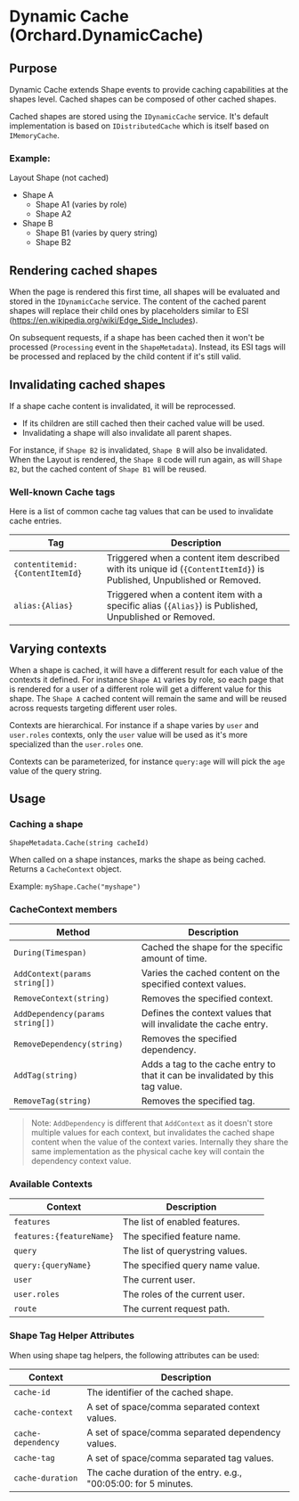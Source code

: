 ﻿# Dynamic Cache (Orchard.DynamicCache)

## Purpose

Dynamic Cache extends Shape events to provide caching capabilities at the shapes level. Cached shapes can be composed of 
other cached shapes.

Cached shapes are stored using the `IDynamicCache` service. It's default implementation is based on `IDistributedCache` which is 
itself based on `IMemoryCache`.

### Example:

Layout Shape (not cached)
- Shape A
  - Shape A1 (varies by role)
  - Shape A2
- Shape B
  - Shape B1 (varies by query string)
  - Shape B2

## Rendering cached shapes
When the page is rendered this first time, all shapes will be evaluated and stored in the `IDynamicCache` service. The content
of the cached parent shapes will replace their child ones by placeholders similar to ESI 
(https://en.wikipedia.org/wiki/Edge_Side_Includes). 

On subsequent requests, if a shape has been cached then it won't be processed (`Processing` event in
the `ShapeMetadata`). Instead, its ESI tags will be processed and replaced by the child content if it's still valid.

## Invalidating cached shapes
If a shape cache content is invalidated, it will be reprocessed. 
- If its children are still cached then their cached value will be used.
- Invalidating a shape will also invalidate all parent shapes.

For instance, if `Shape B2` is invalidated, `Shape B` will also be invalidated. When the Layout is rendered, the `Shape B` code will run 
again, as will `Shape B2`, but the cached content of `Shape B1` will be reused.

### Well-known Cache tags

Here is a list of common cache tag values that can be used to invalidate cache entries.

| Tag | Description |
| --------- | ----------- |
| `contentitemid:{ContentItemId}` | Triggered when a content item described with its unique id (`{ContentItemId}`) is Published, Unpublished or Removed. |
| `alias:{Alias}` | Triggered when a content item with a specific alias (`{Alias}`) is Published, Unpublished or Removed. |

## Varying contexts
When a shape is cached, it will have a different result for each value of the contexts it defined. For instance `Shape A1` varies
by role, so each page that is rendered for a user of a different role will get a different value for this shape. The `Shape A`
cached content will remain the same and will be reused across requests targeting different user roles.

Contexts are hierarchical. For instance if a shape varies by `user` and `user.roles` contexts, only the `user` value will be used
as it's more specialized than the `user.roles` one.

Contexts can be parameterized, for instance `query:age` will will pick the `age` value of the query string.

## Usage

### Caching a shape

`ShapeMetadata.Cache(string cacheId)`

When called on a shape instances, marks the shape as being cached. Returns a `CacheContext` object.

Example: `myShape.Cache("myshape")`

### CacheContext members

| Method | Description |
| --------- | ----------- |
| `During(Timespan)` | Cached the shape for the specific amount of time. |
| `AddContext(params string[])` | Varies the cached content on the specified context values. |
| `RemoveContext(string)` | Removes the specified context. |
| `AddDependency(params string[])` | Defines the context values that will invalidate the cache entry. |
| `RemoveDependency(string)` | Removes the specified dependency. |
| `AddTag(string)` | Adds a tag to the cache entry to that it can be invalidated by this tag value. |
| `RemoveTag(string)` | Removes the specified tag. |

> Note: `AddDependency` is different that `AddContext` as it doesn't store multiple values for each context, but invalidates
the cached shape content when the value of the context varies. Internally they share the same implementation as the physical
cache key will contain the dependency context value.

### Available Contexts

| Context | Description |
| --------- | ----------- |
| `features` | The list of enabled features. |
| `features:{featureName}` | The specified feature name. |
| `query` | The list of querystring values. |
| `query:{queryName}` | The specified query name value. |
| `user` | The current user. |
| `user.roles` | The roles of the current user. |
| `route` | The current request path. |

### Shape Tag Helper Attributes

When using shape tag helpers, the following attributes can be used:

| Context | Description |
| --------- | ----------- |
| `cache-id` | The identifier of the cached shape. |
| `cache-context` | A set of space/comma separated context values. |
| `cache-dependency` | A set of space/comma separated dependency values. |
| `cache-tag` | A set of space/comma separated tag values. |
| `cache-duration` | The cache duration of the entry. e.g., "00:05:00: for 5 minutes. |